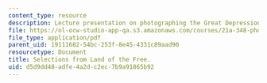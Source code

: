 ```yaml
---
content_type: resource
description: Lecture presentation on photographing the Great Depression.
file: https://ol-ocw-studio-app-qa.s3.amazonaws.com/courses/21a-348-photography-and-truth-spring-2008/d5d9dd48adfe4a2dc2ec7b9a91865b92_MIT21A_348S08_landfree.pdf
file_type: application/pdf
parent_uid: 19111682-54bc-253f-8e45-4331c89aad90
resourcetype: Document
title: Selections from Land of the Free.
uid: d5d9dd48-adfe-4a2d-c2ec-7b9a91865b92
---
```

